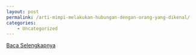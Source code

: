 ```yaml
---
layout: post
permalink: /arti-mimpi-melakukan-hubungan-dengan-orang-yang-dikenal/
categories:
    - Uncategorized
---
```


[Baca Selengkapnya](/05)